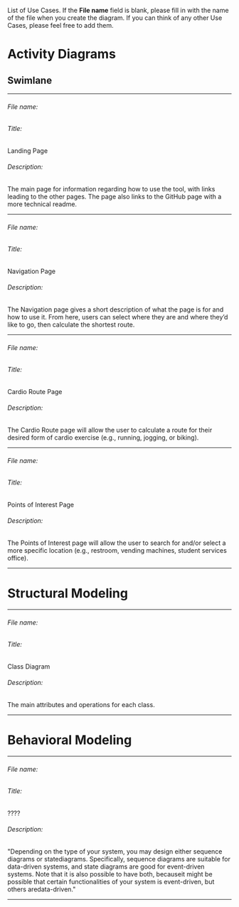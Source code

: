 List of Use Cases. If the **File name** field is blank, please fill in with the name of the file when you create the diagram. If you can think of any other Use Cases, please feel free to add them.

# Activity Diagrams
## Swimlane

------

###### File name:



###### Title:

Landing Page

###### Description:

The main page for information regarding how to use the tool, with links leading to the other pages. The page also links to the GitHub page with a more technical readme.

------

###### File name:



###### Title:

Navigation Page

###### Description:

The Navigation page gives a short description of what the page is for and how to use it. From here, users can select where they are and where they’d like to go, then calculate the shortest route.

------

###### File name:



###### Title:

Cardio Route Page

###### Description:

The Cardio Route page will allow the user to calculate a route for their desired form of cardio exercise (e.g., running, jogging, or biking).

------

###### File name:



###### Title:

Points of Interest Page

###### Description:

The Points of Interest page will allow the user to search for and/or select a more specific location (e.g., restroom, vending machines, student services office).

------

# Structural Modeling

------

###### File name:



###### Title:

Class Diagram

###### Description:

The main attributes and operations for each class.

------

# Behavioral Modeling

------

###### File name:



###### Title:

????

###### Description:

"Depending on the type of your system, you may design either sequence diagrams or statediagrams. Specifically, sequence diagrams are suitable for data-driven systems, and state diagrams are good for event-driven systems. Note that it is also possible to have both, becauseit might be possible that certain functionalities of your system is event-driven, but others aredata-driven."

------
